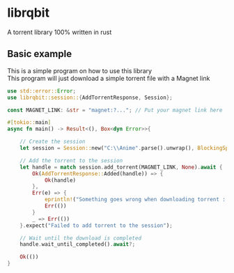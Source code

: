 # librqbit

A torrent library 100% written in rust

## Basic example
This is a simple program on how to use this library  
This program will just download a simple torrent file with a Magnet link

```rust
use std::error::Error;
use librqbit::session::{AddTorrentResponse, Session};

const MAGNET_LINK: &str = "magnet:?..."; // Put your magnet link here

#[tokio::main]
async fn main() -> Result<(), Box<dyn Error>>{

    // Create the session
    let session = Session::new("C:\\Anime".parse().unwrap(), BlockingSpawner::new(false)).await?;

    // Add the torrent to the session
    let handle = match session.add_torrent(MAGNET_LINK, None).await {
        Ok(AddTorrentResponse::Added(handle)) => {
            Ok(handle)
        },
        Err(e) => {
            eprintln!("Something goes wrong when downloading torrent : {:?}", e);
            Err(())
        }
        _ => Err(())
    }.expect("Failed to add torrent to the session");

    // Wait until the download is completed
    handle.wait_until_completed().await?;

    Ok(())
}
```
